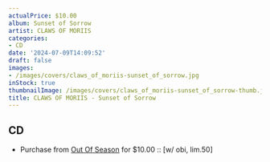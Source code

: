 ```yaml
---
actualPrice: $10.00
album: Sunset of Sorrow
artist: CLAWS OF MORIIS
categories:
- CD
date: '2024-07-09T14:09:52'
draft: false
images:
- /images/covers/claws_of_moriis-sunset_of_sorrow.jpg
inStock: true
thumbnailImage: /images/covers/claws_of_moriis-sunset_of_sorrow-thumb.jpg
title: CLAWS OF MORIIS - Sunset of Sorrow
---
```


## CD
* Purchase from [Out Of Season](https://www.outofseasonlabel.com/products/claws-of-moriis-sunset-of-sorrow-cd-w-obi-lim-50) for $10.00 :: [w/ obi, lim.50]
